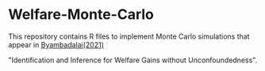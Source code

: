 # Welfare-Monte-Carlo
This repository contains R files to implement Monte Carlo simulations that appear in [Byambadalai(2021)](https://undralbyambadalai.com/Byambadalai_JMP.pdf)
 


"Identification and Inference for Welfare Gains without Unconfoundedness".

